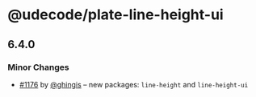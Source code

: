 # @udecode/plate-line-height-ui

## 6.4.0
### Minor Changes



- [#1176](https://github.com/udecode/plate/pull/1176) by [@ghingis](https://github.com/ghingis) – new packages: `line-height` and `line-height-ui`
